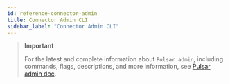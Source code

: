 ```yaml
---
id: reference-connector-admin
title: Connector Admin CLI
sidebar_label: "Connector Admin CLI"
---
```


> **Important**
>
> For the latest and complete information about `Pulsar admin`, including commands, flags, descriptions, and more information, see [Pulsar admin doc](/tools/pulsar-admin/).
> 


